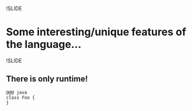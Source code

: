 !SLIDE

# Some interesting/unique features of the language...

!SLIDE

## There is only runtime!

    @@@ java
    class Foo {
    }

